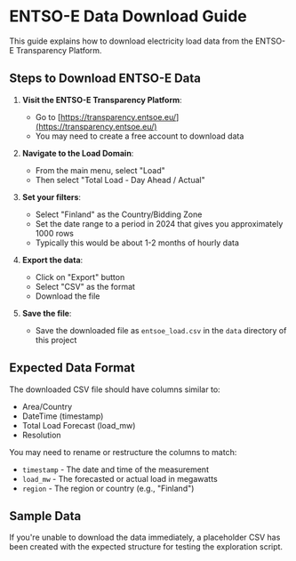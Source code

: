 # ENTSO-E Data Download Guide

This guide explains how to download electricity load data from the ENTSO-E Transparency Platform.

## Steps to Download ENTSO-E Data

1. **Visit the ENTSO-E Transparency Platform**:
   - Go to [https://transparency.entsoe.eu/](https://transparency.entsoe.eu/)
   - You may need to create a free account to download data

2. **Navigate to the Load Domain**:
   - From the main menu, select "Load" 
   - Then select "Total Load - Day Ahead / Actual"

3. **Set your filters**:
   - Select "Finland" as the Country/Bidding Zone
   - Set the date range to a period in 2024 that gives you approximately 1000 rows
   - Typically this would be about 1-2 months of hourly data

4. **Export the data**:
   - Click on "Export" button
   - Select "CSV" as the format
   - Download the file

5. **Save the file**:
   - Save the downloaded file as `entsoe_load.csv` in the `data` directory of this project

## Expected Data Format

The downloaded CSV file should have columns similar to:
- Area/Country
- DateTime (timestamp)
- Total Load Forecast (load_mw)
- Resolution

You may need to rename or restructure the columns to match:
- `timestamp` - The date and time of the measurement
- `load_mw` - The forecasted or actual load in megawatts
- `region` - The region or country (e.g., "Finland")

## Sample Data

If you're unable to download the data immediately, a placeholder CSV has been created with the expected structure for testing the exploration script.
